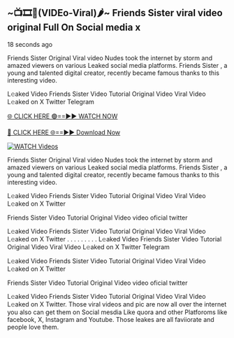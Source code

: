 ## ~📺🎞️👙(VIDEo-Viral)🌶~ Friends Sister     viral video original Full On Social media x 

18 seconds ago

Friends Sister     Original Viral video Nudes took the internet by storm and amazed viewers on various Leaked social media platforms. Friends Sister    , a young and talented digital creator, recently became famous thanks to this interesting video.

L𝚎aked Video Friends Sister     Video Tutorial Original Video Viral Video L𝚎aked on X Twitter Telegram

[🌐 CLICK HERE 🟢==►► WATCH NOW](https://cutt.ly/0rtR8jlR)

[🔴 CLICK HERE 🌐==►► Download Now](https://cutt.ly/SrtR4cwq)

[![WATCH Videos](https://i.imgur.com/dJHk4Zq.gif)](https://cutt.ly/0rtR8jlR)

Friends Sister     Original Viral video Nudes took the internet by storm and amazed viewers on various Leaked social media platforms. Friends Sister     , a young and talented digital creator, recently became famous thanks to this interesting video.

L𝚎aked Video Friends Sister     Video Tutorial Original Video Viral Video L𝚎aked on X Twitter

Friends Sister     Video Tutorial Original Video video oficial twitter

L𝚎aked Video Friends Sister     Video Tutorial Original Video Viral Video L𝚎aked on X Twitter
. . . . . . . . . L𝚎aked Video Friends Sister     Video Tutorial Original Video Viral Video L𝚎aked on X Twitter Telegram

L𝚎aked Video Friends Sister     Video Tutorial Original Video Viral Video L𝚎aked on X Twitter

Friends Sister      Video Tutorial Original Video video oficial twitter

L𝚎aked Video Friends Sister      Video Tutorial Original Video Viral Video L𝚎aked on X Twitter.
Those viral videos and pic are now all over the internet you also can get them on Social mesdia Like quora and other Platforoms like facebook, X, Instagram and Youtube. Those leakes are all faviiorate and people love them.
